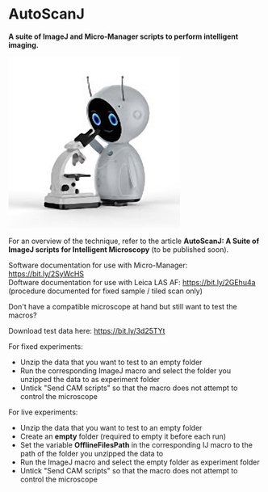 # AutoScanJ
**A suite of ImageJ and Micro-Manager scripts to perform intelligent imaging.**

![](Robot.jpg)

For an overview of the technique, refer to the article **AutoScanJ: A Suite of ImageJ scripts for Intelligent Microscopy** (to be published soon).

Software documentation for use with Micro-Manager: https://bit.ly/2SyWcHS<br/>
Doftware documentation for use with Leica LAS AF:  https://bit.ly/2GEhu4a (procedure documented for fixed sample / tiled scan only)<br/>

Don't have a compatible microscope at hand but still want to test the macros?

Download test data here: https://bit.ly/3d25TYt

For fixed experiments:
- Unzip the data that you want to test to an empty folder
- Run the corresponding ImageJ macro and select the folder you unzipped the data to as experiment folder
- Untick "Send CAM scripts" so that the macro does not attempt to control the microscope

For live experiments:
- Unzip the data that you want to test to an empty folder
- Create an **empty** folder (required to empty it before each run)
- Set the variable **OfflineFilesPath** in the corresponding IJ macro to the path of the folder you unzipped the data to
- Run the ImageJ macro and select the empty folder as experiment folder
- Untick "Send CAM scripts" so that the macro does not attempt to control the microscope
